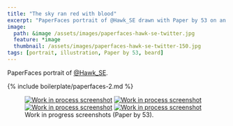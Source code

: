 ```yaml
---
title: "The sky ran red with blood"
excerpt: "PaperFaces portrait of @Hawk_SE drawn with Paper by 53 on an iPad."
image: 
  path: &image /assets/images/paperfaces-hawk-se-twitter.jpg 
  feature: *image
  thumbnail: /assets/images/paperfaces-hawk-se-twitter-150.jpg
tags: [portrait, illustration, Paper by 53, beard]
---
```


PaperFaces portrait of <a href="https://twitter.com/Hawk_SE">@Hawk_SE</a>.

{% include boilerplate/paperfaces-2.md %}

<figure class="half">
	<a href="/assets/images/paperfaces-hawk-se-process-1-lg.jpg"><img src="/assets/images/paperfaces-hawk-se-process-1-600.jpg" alt="Work in process screenshot"></a>
	<a href="/assets/images/paperfaces-hawk-se-process-2-lg.jpg"><img src="/assets/images/paperfaces-hawk-se-process-2-600.jpg" alt="Work in process screenshot"></a>
	<a href="/assets/images/paperfaces-hawk-se-process-3-lg.jpg"><img src="/assets/images/paperfaces-hawk-se-process-3-600.jpg" alt="Work in process screenshot"></a>
	<a href="/assets/images/paperfaces-hawk-se-process-4-lg.jpg"><img src="/assets/images/paperfaces-hawk-se-process-4-600.jpg" alt="Work in process screenshot"></a>
	<figcaption>Work in progress screenshots (Paper by 53).</figcaption>
</figure>
